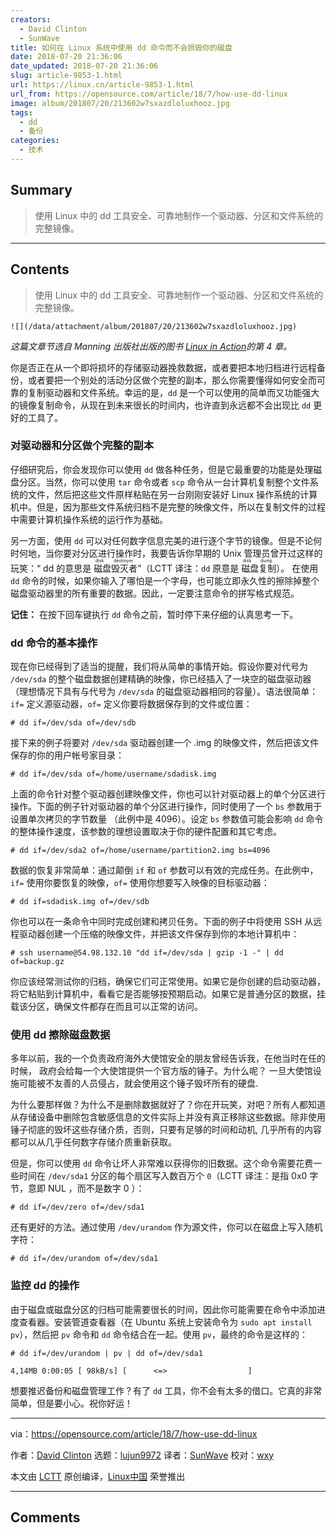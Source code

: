 ```yaml
---
creators:
  - David Clinton
  - SunWave
title: 如何在 Linux 系统中使用 dd 命令而不会损毁你的磁盘
date: 2018-07-20 21:36:06
date_updated: 2018-07-20 21:36:06
slug: article-9853-1.html
url: https://linux.cn/article-9853-1.html
url_from: https://opensource.com/article/18/7/how-use-dd-linux
image: album/201807/20/213602w7sxazdloluxhooz.jpg
tags:
  - dd
  - 备份
categories:
  - 技术
---
```


## Summary

> 使用 Linux 中的 dd 工具安全、可靠地制作一个驱动器、分区和文件系统的完整镜像。

***

<!-- more -->

## Contents

> 
> 使用 Linux 中的 dd 工具安全、可靠地制作一个驱动器、分区和文件系统的完整镜像。
> 
> 
> 

`![](/data/attachment/album/201807/20/213602w7sxazdloluxhooz.jpg)`

*这篇文章节选自 Manning 出版社出版的图书 [Linux in Action](https://www.manning.com/books/linux-in-action?a_aid=bootstrap-it&a_bid=4ca15fc9&chan=opensource)的第 4 章。*

你是否正在从一个即将损坏的存储驱动器挽救数据，或者要把本地归档进行远程备份，或者要把一个别处的活动分区做个完整的副本，那么你需要懂得如何安全而可靠的复制驱动器和文件系统。幸运的是，`dd` 是一个可以使用的简单而又功能强大的镜像复制命令，从现在到未来很长的时间内，也许直到永远都不会出现比 `dd` 更好的工具了。

### 对驱动器和分区做个完整的副本

仔细研究后，你会发现你可以使用 `dd` 做各种任务，但是它最重要的功能是处理磁盘分区。当然，你可以使用 `tar` 命令或者 `scp` 命令从一台计算机复制整个文件系统的文件，然后把这些文件原样粘贴在另一台刚刚安装好 Linux 操作系统的计算机中。但是，因为那些文件系统归档不是完整的映像文件，所以在复制文件的过程中需要计算机操作系统的运行作为基础。

另一方面，使用 `dd` 可以对任何数字信息完美的进行逐个字节的镜像。但是不论何时何地，当你要对分区进行操作时，我要告诉你早期的 Unix 管理员曾开过这样的玩笑：“ dd 的意思是<ruby> 磁盘毁灭者 <rt>  disk destroyer </rt></ruby>”（LCTT 译注：`dd` 原意是<ruby> 磁盘复制 <rt>  disk dump </rt></ruby>）。 在使用 `dd` 命令的时候，如果你输入了哪怕是一个字母，也可能立即永久性的擦除掉整个磁盘驱动器里的所有重要的数据。因此，一定要注意命令的拼写格式规范。

**记住：** 在按下回车键执行 `dd` 命令之前，暂时停下来仔细的认真思考一下。

### dd 命令的基本操作

现在你已经得到了适当的提醒，我们将从简单的事情开始。假设你要对代号为 `/dev/sda` 的整个磁盘数据创建精确的映像，你已经插入了一块空的磁盘驱动器 （理想情况下具有与代号为 `/dev/sda` 的磁盘驱动器相同的容量）。语法很简单： `if=` 定义源驱动器，`of=` 定义你要将数据保存到的文件或位置：

```shell
# dd if=/dev/sda of=/dev/sdb
```

接下来的例子将要对 `/dev/sda` 驱动器创建一个 .img 的映像文件，然后把该文件保存的你的用户帐号家目录：

```shell
# dd if=/dev/sda of=/home/username/sdadisk.img
```

上面的命令针对整个驱动器创建映像文件，你也可以针对驱动器上的单个分区进行操作。下面的例子针对驱动器的单个分区进行操作，同时使用了一个 `bs` 参数用于设置单次拷贝的字节数量 （此例中是 4096）。设定 `bs` 参数值可能会影响 `dd` 命令的整体操作速度，该参数的理想设置取决于你的硬件配置和其它考虑。

```shell
# dd if=/dev/sda2 of=/home/username/partition2.img bs=4096
```

数据的恢复非常简单：通过颠倒 `if` 和 `of` 参数可以有效的完成任务。在此例中，`if=` 使用你要恢复的映像，`of=` 使用你想要写入映像的目标驱动器：

```shell
# dd if=sdadisk.img of=/dev/sdb
```

你也可以在一条命令中同时完成创建和拷贝任务。下面的例子中将使用 SSH 从远程驱动器创建一个压缩的映像文件，并把该文件保存到你的本地计算机中：

```shell
# ssh username@54.98.132.10 "dd if=/dev/sda | gzip -1 -" | dd of=backup.gz
```

你应该经常测试你的归档，确保它们可正常使用。如果它是你创建的启动驱动器，将它粘贴到计算机中，看看它是否能够按预期启动。如果它是普通分区的数据，挂载该分区，确保文件都存在而且可以正常的访问。

### 使用 dd 擦除磁盘数据

多年以前，我的一个负责政府海外大使馆安全的朋友曾经告诉我，在他当时在任的时候， 政府会给每一个大使馆提供一个官方版的锤子。为什么呢？ 一旦大使馆设施可能被不友善的人员侵占，就会使用这个锤子毁坏所有的硬盘.

为什么要那样做？为什么不是删除数据就好了？你在开玩笑，对吧？所有人都知道从存储设备中删除包含敏感信息的文件实际上并没有真正移除这些数据。除非使用锤子彻底的毁坏这些存储介质，否则，只要有足够的时间和动机, 几乎所有的内容都可以从几乎任何数字存储介质重新获取。

但是，你可以使用 `dd` 命令让坏人非常难以获得你的旧数据。这个命令需要花费一些时间在 `/dev/sda1` 分区的每个扇区写入数百万个 `0`（LCTT 译注：是指 0x0 字节，意即 NUL ，而不是数字 0 ）：

```shell
# dd if=/dev/zero of=/dev/sda1
```

还有更好的方法。通过使用 `/dev/urandom` 作为源文件，你可以在磁盘上写入随机字符：

```shell
# dd if=/dev/urandom of=/dev/sda1
```

### 监控 dd 的操作

由于磁盘或磁盘分区的归档可能需要很长的时间，因此你可能需要在命令中添加进度查看器。安装管道查看器（在 Ubuntu 系统上安装命令为 `sudo apt install pv`），然后把 `pv` 命令和 `dd` 命令结合在一起。使用 `pv`，最终的命令是这样的：

```shell
# dd if=/dev/urandom | pv | dd of=/dev/sda1

4,14MB 0:00:05 [ 98kB/s] [      <=>                  ]
```

想要推迟备份和磁盘管理工作？有了 `dd` 工具，你不会有太多的借口。它真的非常简单，但是要小心。祝你好运！

---

via：<https://opensource.com/article/18/7/how-use-dd-linux>

作者：[David Clinton](https://opensource.com/users/remyd) 选题：[lujun9972](https://github.com/lujun9972) 译者：[SunWave](https://github.com/SunWave) 校对：[wxy](https://github.com/wxy)

本文由 [LCTT](https://github.com/LCTT/TranslateProject) 原创编译，[Linux中国](https://linux.cn/) 荣誉推出

***

## Comments
